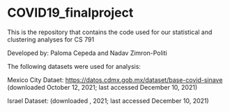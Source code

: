 # COVID19_finalproject
This is the repository that contains the code used for our statistical and clustering analyses for CS 791

Developed by: Paloma Cepeda and Nadav Zimron-Politi

The following datasets were used for analysis:

Mexico City Dataet: https://datos.cdmx.gob.mx/dataset/base-covid-sinave
(downloaded October 12, 2021; last accessed December 10, 2021)

Israel Dataset:
(downloaded , 2021; last accessed December 10, 2021)



